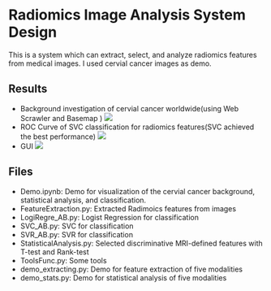 # Radiomics Image Analysis System Design 

This is a system which can extract, select, and analyze radiomics features from medical images. I used cervial cancer images as demo.

## Results
- Background investigation of cervial cancer worldwide(using Web Scrawler and Basemap )
![](https://github.com/charlotte12l/RadiomicsImageAnalysisSystem/blob/master/fig/bkg.png)
- ROC Curve of SVC classification for radiomics features(SVC achieved the best performance)
![](https://github.com/charlotte12l/RadiomicsImageAnalysisSystem/blob/master/fig/rad1.png)
- GUI 
![](https://github.com/charlotte12l/RadiomicsImageAnalysisSystem/blob/master/fig/rad2.png)

## Files
- Demo.ipynb: Demo for visualization of the cervial cancer background, statistical analysis, and classification.
- FeatureExtraction.py: Extracted Radimoics features from images
- LogiRegre_AB.py: Logist Regression for classification
- SVC_AB.py: SVC for classification
- SVR_AB.py: SVR for classification
- StatisticalAnalysis.py: Selected discriminative MRI-defined features with T-test and Rank-test
- ToolsFunc.py: Some tools
- demo_extracting.py: Demo for feature extraction of five modalities
- demo_stats.py: Demo for statistical analysis of five modalities

